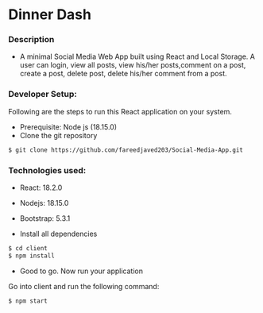 # Dinner Dash

### Description

- A minimal Social Media Web App built using React and Local Storage. A user can login, view all posts, view his/her posts,comment on a post, create a post, delete post, delete his/her comment from a post.

### Developer Setup:

Following are the steps to run this React application on your system.

- Prerequisite: Node js (18.15.0)
- Clone the git repository

```sh
$ git clone https://github.com/fareedjaved203/Social-Media-App.git
```

### Technologies used:

- React: 18.2.0
- Nodejs: 18.15.0
- Bootstrap: 5.3.1

- Install all dependencies

```sh
$ cd client
$ npm install
```

- Good to go. Now run your application

Go into client and run the following command:

```sh
$ npm start
```
